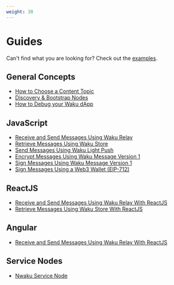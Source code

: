 ```yaml
---
weight: 30
---
```


# Guides

Can't find what you are looking for?
Check out the [examples](/docs/examples/).

## General Concepts

- [How to Choose a Content Topic](./01_choose_content_topic/)
- [Discovery & Bootstrap Nodes](./discovery_bootstrap/)
- [How to Debug your Waku dApp](./debug/)

## JavaScript

- [Receive and Send Messages Using Waku Relay](./02_relay_receive_send_messages/)
- [Retrieve Messages Using Waku Store](./03_store_retrieve_messages/)
- [Send Messages Using Waku Light Push](./06_light_push_send_messages/)
- [Encrypt Messages Using Waku Message Version 1](./04_encrypt_messages_version_1/)
- [Sign Messages Using Waku Message Version 1](./05_sign_messages_version_1/)
- [Sign Messages Using a Web3 Wallet (EIP-712)](./sign_messages_web3_eip712/)

## ReactJS

- [Receive and Send Messages Using Waku Relay With ReactJS](./07_reactjs_relay/)
- [Retrieve Messages Using Waku Store With ReactJS](./08_reactjs_store/)

## Angular

- [Receive and Send Messages Using Waku Relay With ReactJS](./angular_relay/)

## Service Nodes

- [Nwaku Service Node](./nwaku/)
